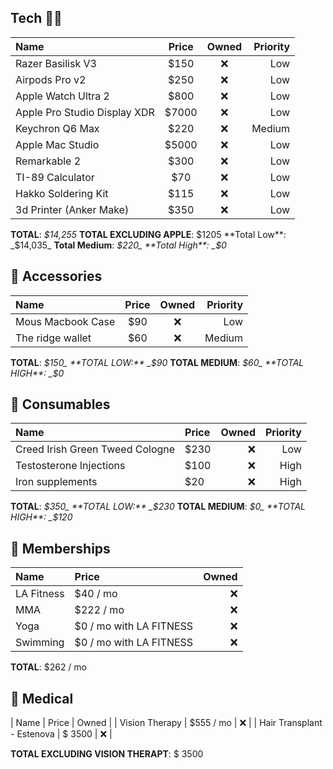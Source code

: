 ## Tech 🧑‍💻

| Name | Price | Owned | Priority |
|:---- | :----: | :-----:| ------: |
| Razer Basilisk V3 | $150 | ❌ | Low |
| Airpods Pro v2 | $250 | ❌ | Low | 
| Apple Watch Ultra 2 | $800 | ❌ | Low |
| Apple Pro Studio Display XDR | $7000| ❌ | Low | 
| Keychron Q6 Max | $220 | ❌ | Medium |
| Apple Mac Studio | $5000 | ❌ | Low |
| Remarkable 2 | $300 | ❌ | Low |
| TI-89 Calculator | $70 | ❌ | Low |
| Hakko Soldering Kit | $115 | ❌ | Low |
| 3d Printer (Anker Make) | $350 | ❌ | Low |

**TOTAL**: _$14,255_ **TOTAL EXCLUDING APPLE**: $1205 **Total Low**: _$14,035_ **Total Medium**: _$220_ **Total High**: _$0_

## 🎀 Accessories
| Name | Price | Owned | Priority |
|:---- | :----:|:-----:|-------:|
| Mous Macbook Case | $90 | ❌ | Low   | 
| The ridge wallet | $60 | ❌ | Medium |

**TOTAL**: _$150_ **TOTAL LOW:** _$90_ **TOTAL MEDIUM**: _$60_ **TOTAL HIGH**: _$0_

## 🥧 Consumables
| Name | Price | Owned | Priority |
|:---- | :---- | -----:| -------:|
| Creed Irish Green Tweed Cologne | $230 | ❌ | Low |
| Testosterone Injections | $100 | ❌ | High |
| Iron supplements | $20 | ❌ | High |

**TOTAL**: _$350_ **TOTAL LOW:** _$230_ **TOTAL MEDIUM**: _$0_ **TOTAL HIGH**: _$120_

## 🪪 Memberships
| Name | Price | Owned |
|:---- | :---- | -----:| 
| LA Fitness | $40 / mo | ❌ |
| MMA | $222 / mo | ❌ |
| Yoga | $0 / mo with LA FITNESS | ❌ |
| Swimming | $0 / mo with LA FITNESS | ❌ |

**TOTAL**: $262 / mo

## 💊 Medical
| Name | Price | Owned |
| Vision Therapy | $555 / mo | ❌ |
| Hair Transplant - Estenova | $ 3500 | ❌ |


**TOTAL EXCLUDING VISION THERAPT**: $ 3500
